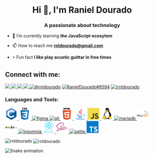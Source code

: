 <h1 align="center">Hi 👋, I'm Raniel Dourado</h1>
<h3 align="center">A passionate about technology</h3>

- 🌱 I’m currently learning **the JavaScript ecosytem**

- 📫 How to reach me **rnldourado@gmail.com**

- ⚡ Fun fact **I like play acustic guittar in free times**

<!-- <h3 align="left">Connect with me:</h3> -->
<!-- <p align="left">
<a href="https://twitter.com/raniel_dourado" target="blank"><img align="center" src="https://raw.githubusercontent.com/rahuldkjain/github-profile-readme-generator/master/src/images/icons/Social/twitter.svg" alt="raniel_dourado" height="30" width="40" /></a>
<a href="https://linkedin.com/in/raniel-dourado-140683197/" target="blank"><img align="center" src="https://raw.githubusercontent.com/rahuldkjain/github-profile-readme-generator/master/src/images/icons/Social/linked-in-alt.svg" alt="raniel-dourado-140683197/" height="30" width="40" /></a>
<a href="https://fb.com//rnldourado" target="blank"><img align="center" src="https://raw.githubusercontent.com/rahuldkjain/github-profile-readme-generator/master/src/images/icons/Social/facebook.svg" alt="/rnldourado" height="30" width="40" /></a>
<a href="https://instagram.com/@raniel_dourado" target="blank"><img align="center" src="https://raw.githubusercontent.com/rahuldkjain/github-profile-readme-generator/master/src/images/icons/Social/instagram.svg" alt="@raniel_dourado" height="30" width="40" /></a>
<a href="https://medium.com/@rnldourado" target="blank"><img align="center" src="https://raw.githubusercontent.com/rahuldkjain/github-profile-readme-generator/master/src/images/icons/Social/medium.svg" alt="@rnldourado" height="30" width="40" /></a>
<a href="https://discord.gg/Raniel Dourado#8594" target="blank"><img align="center" src="https://img.shields.io/badge/Discord-7780F0?style=for-the-badge&logo=discord&logoColor=white" alt="Raniel Dourado#8594" height="30" width="40" /></a>
</p> -->

## Connect with me:

<div>
    <a target='_blank' href="https://www.instagram.com/raniel_dourado">
            <img src="https://img.shields.io/badge/Instagram-E4405F?style=for-the-badge&logo=instagram&logoColor=white">
    </a>
    <a target='_blank' href="https://www.linkedin.com/in/raniel-dourado">
        <img src="https://img.shields.io/badge/LinkedIn-0077B5?style=for-the-badge&logo=linkedin&logoColor=white">
    </a>
    <a target='_blank' href="https://twitter.com/raniel_dourado">
            <img src="https://img.shields.io/badge/Twitter-1DA1F2?style=for-the-badge&logo=twitter&logoColor=white">
    </a>
    <a target='_blank' href="https://api.whatsapp.com/send?phone=5574999147251">
            <img src="https://img.shields.io/badge/Whatsapp-34af23?style=for-the-badge&logo=whatsapp&logoColor=white">
    </a>
    <a href="https://medium.com/@rnldourado" target="blank"><img  src="https://img.shields.io/badge/Medium-000?style=for-the-badge&logo=medium&logoColor=balck" alt="@rnldourado" /></a>
    <a href="https://discord.gg/Raniel Dourado#8594" target="blank"> 
            <img src="https://img.shields.io/badge/Discord-7780F0?style=for-the-badge&logo=discord&logoColor=white" alt="RanielDourado#8594"/></a>
    <a href="https://fb.com//rnldourado" target="blank"><img  src="https://img.shields.io/badge/Facebook-139CF8?style=for-the-badge&logo=facebook&logoColor=white" alt="/rnldourado" /></a>
    
  
</div>

<h3 align="left">Languages and Tools:</h3>
<p> <a href="https://www.cprogramming.com/" target="_blank"> <img src="https://raw.githubusercontent.com/devicons/devicon/master/icons/c/c-original.svg" alt="c" width="40" height="40"/> </a> <a href="https://www.w3schools.com/css/" target="_blank"> <img src="https://raw.githubusercontent.com/devicons/devicon/master/icons/css3/css3-original-wordmark.svg" alt="css3" width="40" height="40"/> </a> <a href="https://www.figma.com/" target="_blank"> <img src="https://www.vectorlogo.zone/logos/figma/figma-icon.svg" alt="figma" width="40" height="40"/> </a> <a href="https://git-scm.com/" target="_blank"> <img src="https://www.vectorlogo.zone/logos/git-scm/git-scm-icon.svg" alt="git" width="40" height="40"/> </a> <a href="https://www.w3.org/html/" target="_blank"> <img src="https://raw.githubusercontent.com/devicons/devicon/master/icons/html5/html5-original-wordmark.svg" alt="html5" width="40" height="40"/> </a> <a href="https://www.java.com" target="_blank"> <img src="https://raw.githubusercontent.com/devicons/devicon/master/icons/java/java-original.svg" alt="java" width="40" height="40"/> </a> <a href="https://developer.mozilla.org/en-US/docs/Web/JavaScript" target="_blank"> <img src="https://raw.githubusercontent.com/devicons/devicon/master/icons/javascript/javascript-original.svg" alt="javascript" width="40" height="40"/> </a> <a href="https://www.linux.org/" target="_blank"> <img src="https://raw.githubusercontent.com/devicons/devicon/master/icons/linux/linux-original.svg" alt="linux" width="40" height="40"/> </a> <a href="https://mariadb.org/" target="_blank"> <img src="https://www.vectorlogo.zone/logos/mariadb/mariadb-icon.svg" alt="mariadb" width="40" height="40"/> </a> <a href="https://www.mysql.com/" target="_blank"> <img src="https://raw.githubusercontent.com/devicons/devicon/master/icons/mysql/mysql-original-wordmark.svg" alt="mysql" width="40" height="40"/> </a> <a href="https://nodejs.org" target="_blank"> <img src="https://raw.githubusercontent.com/devicons/devicon/master/icons/nodejs/nodejs-original-wordmark.svg" alt="nodejs" width="40" height="40"/> </a> <a href="https://postman.com" target="_blank"> <img src="https://raw.githubusercontent.com/gilbarbara/logos/f4c8e8b933aa80ce83b6d6d387e016bf4cb4e376/logos/insomnia.svg" alt="insomnia" width="40" height="40"/> </a> <a href="https://reactjs.org/" target="_blank"> <img src="https://raw.githubusercontent.com/devicons/devicon/master/icons/react/react-original-wordmark.svg" alt="react" width="40" height="40"/> </a> <a href="https://sass-lang.com" target="_blank"> <img src="https://raw.githubusercontent.com/devicons/devicon/master/icons/sass/sass-original.svg" alt="sass" width="40" height="40"/> </a> <a href="https://www.sqlite.org/" target="_blank"> <img src="https://www.vectorlogo.zone/logos/sqlite/sqlite-icon.svg" alt="sqlite" width="40" height="40"/> </a> <a href="https://www.typescriptlang.org/" target="_blank"> <img src="https://raw.githubusercontent.com/devicons/devicon/master/icons/typescript/typescript-original.svg" alt="typescript" width="40" height="40"/> </a> </p>

<p><img align="left" src="https://github-readme-stats.vercel.app/api/top-langs?username=rnldourado&show_icons=true&theme=radical&locale=en&layout=compact" alt="rnldourado" /></p>

<p align="rigth">&nbsp;<img align="center" src="https://github-readme-stats.vercel.app/api?username=rnldourado&show_icons=true&theme=radical&locale=en" alt="rnldourado" width="400"/></p>


<!--<p><img align="center" src="https://github-readme-streak-stats.herokuapp.com/?user=rnldourado&theme=dark" alt="rnldourado" /></p> -->

![Snake animation](https://github.com/rnldourado/rnldourado/blob/output/github-contribution-grid-snake.svg)
